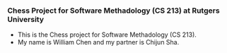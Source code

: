 ### Chess Project for Software Methadology (CS 213) at Rutgers University ###

* This is the Chess project for Software Methadology (CS 213).
* My name is William Chen and my partner is Chijun Sha.